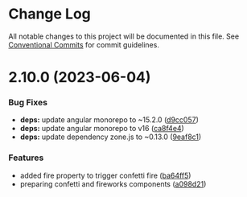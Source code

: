 # Change Log

All notable changes to this project will be documented in this file.
See [Conventional Commits](https://conventionalcommits.org) for commit guidelines.

# 2.10.0 (2023-06-04)


### Bug Fixes

* **deps:** update angular monorepo to ~15.2.0 ([d9cc057](https://github.com/tsparticles/angular/commit/d9cc0579949f025c7be095b92abb121f2f450036))
* **deps:** update angular monorepo to v16 ([ca8f4e4](https://github.com/tsparticles/angular/commit/ca8f4e47c4476a5f4548ad25f365f56caa7ce912))
* **deps:** update dependency zone.js to ~0.13.0 ([9eaf8c1](https://github.com/tsparticles/angular/commit/9eaf8c1e184fbe813e0f2ec4ed14d35c677bc8a3))


### Features

* added fire property to trigger confetti fire ([ba64ff5](https://github.com/tsparticles/angular/commit/ba64ff53130e0bbad18a3a4e4e2b19dc27d05020))
* preparing confetti and fireworks components ([a098d21](https://github.com/tsparticles/angular/commit/a098d217f7f332bfef5bda4d6d846b762ee4aea3))
